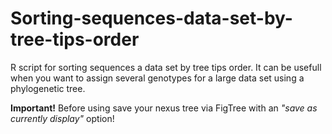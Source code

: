 # Sorting-sequences-data-set-by-tree-tips-order
R script for sorting sequences a data set by tree tips order. It can be usefull when you want to assign several genotypes for a large data set using a phylogenetic tree.

**Important!**
Before using save your nexus tree via FigTree with an *"save as currently display"* option!
